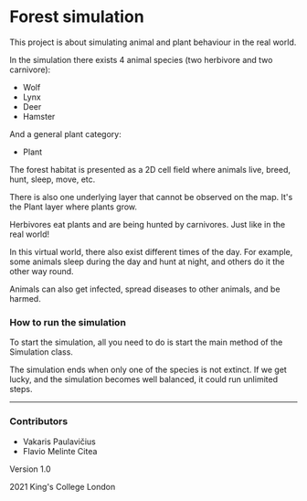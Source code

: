 # Forest simulation
This project is about simulating animal and plant behaviour in the real world.

In the simulation there exists 4 animal species (two herbivore and two carnivore):

* Wolf
* Lynx
* Deer
* Hamster

And a general plant category:

* Plant

The forest habitat is presented as a 2D cell field where animals live, breed, hunt, sleep, move, etc.

There is also one underlying layer that cannot be observed on the map. It's the Plant layer where plants grow.

Herbivores eat plants and are being hunted by carnivores. Just like in the real world!

In this virtual world, there also exist different times of the day. For example, some animals sleep during the day and hunt at night, and others do it the other way round.

Animals can also get infected, spread diseases to other animals, and be harmed.

### How to run the simulation

To start the simulation, all you need to do is start the main method of the Simulation class.

The simulation ends when only one of the species is not extinct. If we get lucky, and the simulation becomes well balanced, it could run unlimited steps.

***

### Contributors

* Vakaris Paulavičius
* Flavio Melinte Citea

Version 1.0

2021 King's College London
